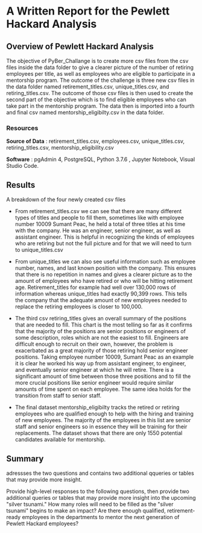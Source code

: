 # A Written Report for the Pewlett Hackard Analysis

## Overview of Pewlett Hackard Analysis
The objective of PyBer_Challange is to create more csv files from the csv files inside the data folder to give a clearer picture of the number of retiring employees per title, as well as employees who are eligible to participate in a mentorship program. The outcome of the challenge is three new csv files in the data folder named retirement_titles.csv, unique_titles.csv, and retiring_titles.csv. The outcome of those csv files is then used to create the second part of the objective which is to find eligible employees who can take part in the mentorship program. The data then is imported into a fourth and final csv named mentorship_eligibilty.csv in the data folder. 

### Resources
**Source of Data** : retirement_titles.csv, employees.csv, unique_titles.csv, retiring_titles.csv, mentorship_eligibility.csv 

**Software** : pgAdmin 4, PostgreSQL, Python 3.7.6 , Jupyter Notebook, Visual Studio Code.

## Results
A breakdown of the four newly created csv files
- From retirement_titles.csv we can see that there are many different types of titles and people to fill them, sometimes like with employee number 10009 Sumant Peac, he held a total of three titles at his time with the company. He was an engineer, senior engineer, as well as assistant engineer. This is helpful in recognizing the kinds of employees who are retiring but not the full picture and for that we will need to turn to unique_titles.csv

- From unique_titles we can also see useful information such as employee number, names, and last known position with the company. This ensures that there is no repetition in names and gives a clearer picture as to the amount of employees who have retired or who will be hitting retirement age. Retirement_titles for example had well over 130,000 rows of information whereas unique_titles had exactly 90,399 rows. This tells the company that the adequate amount of new employees needed to replace the retiring employees is closer to 100,000. 
- The third csv retiring_titles gives an overall summary of the positions that are needed to fill. This chart is the most telling so far as it confirms that the majority of the positions are senior positions or engineers of some description, roles which are not the easiest to fill. Engineers are difficult enough to recruit on their own, however, the problem is exacerbated as a great majority of those retiring hold senior engineer positions. Taking employee number 10009, Sumant Peac as an example it is clear he worked his way up from assistant engineer, to engineer, and eventually senior engineer at which he will retire. There is a significant amount of time between those three positions and to fill the more crucial positions like senior engineer would require similar amounts of time spent on each employee. The same idea holds for the transition from staff to senior staff. 
- The final dataset mentorship_eligibilty tracks the retired or retiring employees who are qualified enough to help with the hiring and training of new employees. The majority of the employees in this list are senior staff and senior engineers so in essence they will be training for their replacements. The dataset shows that there are only 1550 potential candidates available for mentorship. 

  
## Summary

adressses the two questions and contains two additional qqueries or tables that may provide more insight. 


Provide high-level responses to the following questions, then provide two additional queries or tables that may provide more insight into the upcoming "silver tsunami."
How many roles will need to be filled as the "silver tsunami" begins to make an impact?
Are there enough qualified, retirement-ready employees in the departments to mentor the next generation of Pewlett Hackard employees?
